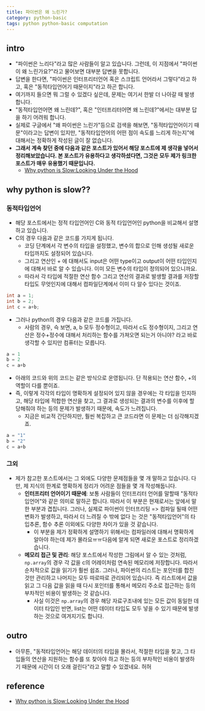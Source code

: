 ```yaml
---
title: 파이썬은 왜 느린가? 
category: python-basic
tags: python python-basic computation
---
```


## intro 

- "파이썬은 느리다"라고 많은 사람들이 알고 있습니다. 그런데, 이 지점에서 "파이썬이 왜 느린가요?"라고 물어보면 대부분 답변을 못합니다. 
- 답변을 한다면, "파이썬은 인터프리터언어 혹은 스크립트 언어라서 그렇다"라고 하고, 혹은 "동적타입언어기 때문이지"라고 하곤 합니다.
- 여기까지 들으면 뭐 그럴 수 있겠다 싶은데, 문제는 여기서 한발 더 나아갈 때 발생합니다. 
- "동적타입언어면 왜 느린데?", 혹은 "인터프리터어면 왜 느린데?"에서는 대부분 답을 하기 어려워 합니다. 
- 실제로 구글에서 "왜 파이썬은 느린가"등으로 검색을 해보면, "동적타입언어이기 때문"이라고는 답변이 있지만, "동적타입언어의 어떤 점이 속도를 느리게 하는지"에 대해서는 정확하게 작성된 글이 잘 없습니다. 
- **그래서 계속 찾던 중에 다음과 같은 포스트가 있어서 해당 포스트에 제 생각을 넣어서 정리해보았습니다. 본 포스트가 유용하다고 생각하셨다면, 그것은 모두 제가 링크한 포스트가 매우 유용했기 때문입니다.**
  - [Why python is Slow:Looking Under the Hood](https://medium.com/@cookatrice/why-python-is-slow-looking-under-the-hood-7126baf936d7)

## why python is slow?? 

### 동적타입언어

- 해당 포스트에서는 정적 타입언어인 C와 동적 타입언어인 python을 비교해서 설명하고 있습니다. 
- C의 경우 다음과 같은 코드를 가지게 됩니다. 
  - 코딩 단계에서 각 변수의 타입을 설정했고, 변수의 합으로 인해 생성될 새로운 타입까지도 설정되어 있습니다. 
  - 그리고 연산인 + 에 대해서도 input은 어떤 type이고 output이 어떤 타입인지에 대해서 바로 알 수 있습니다. 이미 모든 변수의 타입이 정의되어 있으니까요. 
  - 따라서 각 타입에 적절한 연산 함수 그리고 연산의 결과로 발생할 결과를 저장할 타입도 무엇인지에 대해서 컴파일단계에서 이미 다 알수 있다는 것이죠. 

```c
int a = 1; 
int b = 2;
int c = a+b;
```

- 그러나 python의 경우 다음과 같은 코드를 가집니다.
  - 사람의 경우, 슥 보면, a, b 모두 정수형이고, 따라서 c도 정수형이지, 그리고 연산은 정수+정수에 대해서 처리하는 함수를 가져오면 되는거 아니야? 라고 바로 생각할 수 있지만 컴퓨터는 모릅니다. 

```python
a = 1
b = 2
c = a+b
```

- 아래의 코드와 위의 코드는 같은 방식으로 운영됩니다. 단 적용되는 연산 함수, +의 역할이 다를 뿐이죠.
- 즉, 이렇게 각각의 타입이 명확하게 설정되어 있지 않을 경우에는 각 타입을 인지하고, 해당 타입에 적합한 연산을 찾고, 그 결과로 생성되는 결과의 변수를 이후에 할당해줘야 하는 등의 문제가 발생하기 때문에, 속도가 느려집니다. 
  - 지금은 비교적 간단하지만, 훨씬 복잡하고 큰 코드라면 이 문제는 더 심각해지겠죠. 

```python
a = "1"
b = "2"
c = a+b
```

### 그외

- 제가 참고한 포스트에서는 그 외에도 다양한 문제점들을 몇 개 말하고 있습니다. 다만, 제 지식의 한계로 명확하게 정리가 어려운 점들을 몇 개 작성해둡니다. 
  - **인터프리터 언어이기 때문에**: 보통 사람들이 인터프리터 언어를 말할때 "동적타입언어"와 같은 의미로 말하곤 합니다. 따라서 이 부분은 현재로서는 앞에서 말한 부분과 겹칩니다. 그러나, 실제로 파이썬이 인터프리팅 => 컴파일 될때 어떤 변화가 발생하고, 따라서 더 느려질 수 밖에 없다 는 것은 "동적타입언어"의 타입추론, 함수 추론 이외에도 다양한 차이가 있을 것 같습니다. 
    - 이 부분을 제가 정확하게 설명하기 위해서는 컴파일러에 대해서 명확하게 알아야 하는데 제가 몰라요ㅠㅠ다음에 알게 되면 새로운 포스트로 정리하겠습니다. 
  - **메모리 접근 및 관리**: 해당 포스트에서 작성한 그림에서 알 수 있는 것처럼, `np.array`의 경우 각 값을 c의 어레이처럼 연속된 메모리에 저장합니다. 따라서 순차적으로 값을 읽기가 훨씬 쉽죠. 그러나, 파이썬의 리스트는 포인터를 합친 것만 관리하고 나머지는 모두 따로따로 관리되어 있습니다. 즉 리스트에서 값을 읽고 그 다음 값을 읽을 때 다시 포인터를 통해서 메모리 주소로 접근하는 등의 부차적인 비용이 발생하는 것 같습니다. 
    - 사실 이것은 `np.array`의 경우 해당 자료구조내에 있는 모든 값이 동일한 데이터 타입인 반면, list는 어떤 데이터 타입도 모두 넣을 수 있기 때문에 발생하는 것으로 여겨지기도 합니다. 

## outro

- 아무튼, "동적타입언어는 해당 데이터의 타입을 몰라서, 적절한 타입을 찾고, 그 타입들의 연산을 지원하는 함수를 또 찾아야 하고 하는 등의 부차적인 비용이 발생하기 때문에 시간이 더 오래 걸린다"라고 말할 수 있겠네요. 허허

## reference

- [Why python is Slow:Looking Under the Hood](https://medium.com/@cookatrice/why-python-is-slow-looking-under-the-hood-7126baf936d7)
